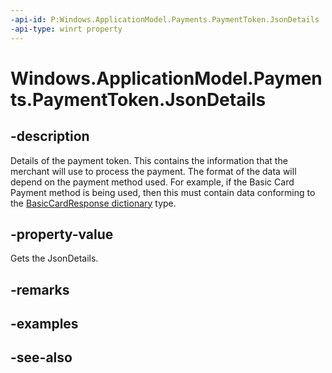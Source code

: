 ```yaml
---
-api-id: P:Windows.ApplicationModel.Payments.PaymentToken.JsonDetails
-api-type: winrt property
---
```


<!-- Property syntax
public string JsonDetails { get; }
-->

# Windows.ApplicationModel.Payments.PaymentToken.JsonDetails

## -description
Details of the payment token. This contains the information that the merchant will use to process the payment. The format of the data will depend on the payment method used. For example, if the Basic Card Payment method is being used, then this must contain data conforming to the [BasicCardResponse dictionary](http://www.w3.org/TR/payment-method-basic-card/#basiccardresponse) type.

## -property-value
Gets the JsonDetails.

## -remarks

## -examples

## -see-also